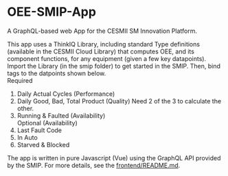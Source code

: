 # OEE-SMIP-App

A GraphQL-based web App for the CESMII SM Innovation Platform.

This app uses a ThinkIQ Library, including standard Type definitions (available in the CESMII Cloud Library) that computes OEE, and its component functions, for any equipment (given a few key datapoints). Import the Library (in the smip folder) to get started in the SMIP. Then, bind tags to the datpoints shown below.  
Required
  1. Daily Actual Cycles (Performance)
  2. Daily Good, Bad, Total Product (Quality) Need 2 of the 3 to calculate the other.
  3. Running & Faulted (Availability)  
Optional (Availability)
   1. Last Fault Code
   2. In Auto
   3. Starved & Blocked

The app is written in pure Javascript (Vue) using the GraphQL API provided by the SMIP. For more details, see the [frontend/README.md](frontend/README.md).
